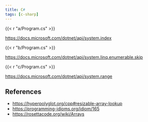 ```yaml
---
title: C#
tags: [c-sharp]
---
```


{{< r "a/Program.cs" >}}

<https://docs.microsoft.com/dotnet/api/system.index>

{{< r "b/Program.cs" >}}

<https://docs.microsoft.com/dotnet/api/system.linq.enumerable.skip>

{{< r "c/Program.cs" >}}

<https://docs.microsoft.com/dotnet/api/system.range>

## References

- <https://hyperpolyglot.org/cpp#resizable-array-lookup>
- <https://programming-idioms.org/idiom/165>
- <https://rosettacode.org/wiki/Arrays>
